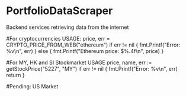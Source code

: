 # PortfolioDataScraper
Backend services retrieving data from the internet

#For cryptocurrencies
USAGE:
price, err = CRYPTO_PRICE_FROM_WEB("ethereum")
	if err != nil {
		fmt.Printf("Error: %v\n", err)
	} else {
		fmt.Printf("Ethereum price: $%.4f\n", price)
	}

#For MY, HK and SI Stockmarket
USAGE
price, name, err := getStockPrice("5227", "MY")
	if err != nil {
		fmt.Printf("Error: %v\n", err)
		return
	}

 #Pending:
 US Market


 
